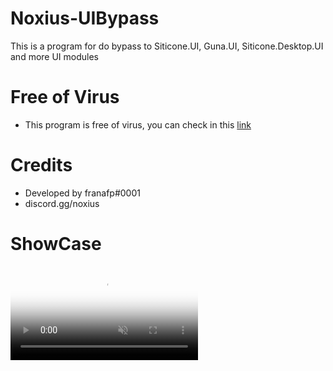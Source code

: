 # Noxius-UIBypass
This is a program for do bypass to Siticone.UI, Guna.UI, Siticone.Desktop.UI and more UI modules

# Free of Virus

- This program is free of virus, you can check in this [link](https://www.virustotal.com/gui/file/e17280bab789b41b8f08a9dc39ae7b8d13e1f94d8ead865284a28f6d35504247?nocache=1)

# Credits

- Developed by franafp#0001
- discord.gg/noxius

# ShowCase
<html>
  <body>
    <video src="https://streamable.com/pwq5s3" autoplay="true" muted="false" loop="true" poster="https://streamable.com/pwq5s3"></video>
  </body>
</html>
